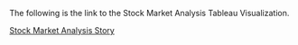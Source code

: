 The following is the link to the Stock Market Analysis Tableau Visualization.

[Stock Market Analysis Story](https://public.tableau.com/app/profile/tham.jay.shen/viz/StockMarketAnalysis_16577688695320/Story1)
